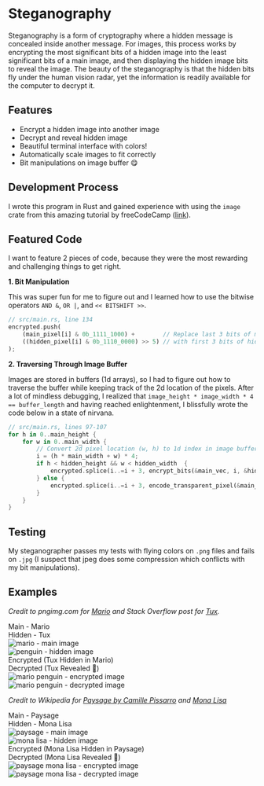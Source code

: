 # Steganography

Steganography is a form of cryptography where a hidden message is concealed inside another message. For images, this process works by encrypting the most significant bits of a hidden image into the least significant bits of a main image, and then displaying the hidden image bits to reveal the image. The beauty of the steganography is that the hidden bits fly under the human vision radar, yet the information is readily available for the computer to decrypt it.

## Features
* Encrypt a hidden image into another image
* Decrypt and reveal hidden image
* Beautiful terminal interface with colors!
* Automatically scale images to fit correctly
* Bit manipulations on image buffer 😋

## Development Process

I wrote this program in Rust and gained experience with using the `image` crate from this amazing tutorial by freeCodeCamp (<a href = "https://www.freecodecamp.org/news/rust-in-replit/" target = "_blank" rel="noreferrer">link</a>).

## Featured Code

I want to feature 2 pieces of code, because they were the most rewarding and challenging things to get right.

**1. Bit Manipulation**

This was super fun for me to figure out and I learned how to use the bitwise operators `AND &`, `OR |`, and `<< BITSHIFT >>`.

```rust
// src/main.rs, line 134
encrypted.push(
    (main_pixel[i] & 0b_1111_1000) +        // Replace last 3 bits of main pixel
    ((hidden_pixel[i] & 0b_1110_0000) >> 5) // with first 3 bits of hidden pixel
);
```

**2. Traversing Through Image Buffer**

Images are stored in buffers (1d arrays), so I had to figure out how to traverse the buffer while keeping track of the 2d location of the pixels. After a lot of mindless debugging, I realized that `image_height * image_width * 4 == buffer_length` and having reached enlightenment, I blissfully wrote the code below in a state of nirvana.

```rust
// src/main.rs, lines 97-107
for h in 0..main_height {
    for w in 0..main_width {
        // Convert 2d pixel location (w, h) to 1d index in image buffer
        i = (h * main_width + w) * 4;
        if h < hidden_height && w < hidden_width  {
            encrypted.splice(i..=i + 3, encrypt_bits(&main_vec, i, &hidden_vec, (h * hidden_width + w) * 4));
        } else {
            encrypted.splice(i..=i + 3, encode_transparent_pixel(&main_vec, i));
        }
    }
}
```

## Testing

My steganographer passes my tests with flying colors on `.png` files and fails on `.jpg` (I suspect that jpeg does some compression which conflicts with my bit manipulations).


## Examples

*Credit to pngimg.com for [Mario](https://pngimg.com/image/30596) and Stack Overflow post for [Tux](https://stackoverflow.com/questions/24450999/add-border-around-png-image-using-imagick-php).*

<div class = "two-table">
    <div class = "two-table-header">Main - Mario</div>
    <div class = "two-table-header">Hidden - Tux</div>
    <div class = "two-table-item">
        <img src = "https://raw.githubusercontent.com/rohanphanse/steganography/main/images/mario.png" alt = "mario - main image" />
    </div>
    <div class = "two-table-item">
        <img src = "https://raw.githubusercontent.com/rohanphanse/steganography/main/images/penguin.png" alt = "penguin - hidden image" />
    </div>
</div>

<div class = "two-table">
    <div class = "two-table-header">Encrypted (Tux Hidden in Mario)</div>
    <div class = "two-table-header">Decrypted (Tux Revealed 🥳)</div>
    <div class = "two-table-item">
        <img src = "https://raw.githubusercontent.com/rohanphanse/steganography/main/images/mar-peng-enc.png" alt = "mario penguin - encrypted image" />
    </div>
    <div class = "two-table-item">
        <img src = "https://raw.githubusercontent.com/rohanphanse/steganography/main/images/mar-peng-dec.png" alt = "mario penguin - decrypted image" />
    </div>
</div>


*Credit to Wikipedia for [Paysage by Camille Pissarro](https://commons.wikimedia.org/wiki/File:Camille_Pissarro_-_Paisaje_tropical.jpg) and [Mona Lisa](https://en.wikipedia.org/wiki/File:Mona_Lisa.jpg)*

<div class = "two-table">
    <div class = "two-table-header">Main - Paysage</div>
    <div class = "two-table-header">Hidden - Mona Lisa</div>
    <div class = "two-table-item">
        <img src = "https://raw.githubusercontent.com/rohanphanse/steganography/main/images/paysage.png" alt = "paysage - main image" />
    </div>
    <div class = "two-table-item">
        <img src = "https://raw.githubusercontent.com/rohanphanse/steganography/main/images/mona-lisa.png" alt = "mona lisa - hidden image" />
    </div>
</div>

<div class = "two-table">
    <div class = "two-table-header">Encrypted (Mona Lisa Hidden in Paysage)</div>
    <div class = "two-table-header">Decrypted (Mona Lisa Revealed 🥳)</div>
    <div class = "two-table-item">
        <img src = "https://raw.githubusercontent.com/rohanphanse/steganography/main/images/pay-mona-enc.png" alt = "paysage mona lisa - encrypted image" />
    </div>
    <div class = "two-table-item">
        <img src = "https://raw.githubusercontent.com/rohanphanse/steganography/main/images/pay-mona-dec.png" alt = "paysage mona lisa - decrypted image" />
    </div>
</div>